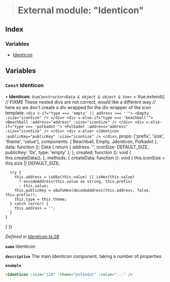 > # External module: "Identicon"

## Index

### Variables

* [Identicon](_identicon_.md#const-identicon)

## Variables

### `Const` Identicon

• **Identicon**: *`VueConstructor<Data & object & object & Vue>`* =  Vue.extend({
  // FIXME These nested divs are not correct, would like a different way
  // here so we don't create a div wrapped for the div wrapper of the icon
  template: `
    <div v-if="type === 'empty' || address === ''">
      <Empty :size="iconSize" />
    </div>
    <div v-else-if="type === 'beachball'">
      <Beachball :address="address" :size="iconSize" />
    </div>
    <div v-else-if="type === 'polkadot'">
      <Polkadot :address="address" :size="iconSize" />
    </div>
    <div v-else>
      <Jdenticon :publicKey="publicKey" :size="iconSize" />
    </div>
  `,
  props: ['prefix', 'size', 'theme', 'value'],
  components: {
    Beachball,
    Empty,
    Jdenticon,
    Polkadot
  },
  data: function (): Data {
    return {
      address: '',
      iconSize: DEFAULT_SIZE,
      publicKey: '0x',
      type: 'empty'
    };
  },
  created: function (): void {
    this.createData();
  },
  methods: {
    createData: function (): void {
      this.iconSize = this.size || DEFAULT_SIZE;

      try {
        this.address = isU8a(this.value) || isHex(this.value)
          ? encodeAddress(this.value as string, this.prefix)
          : this.value;
        this.publicKey = u8aToHex(decodeAddress(this.address, false, this.prefix));
        this.type = this.theme;
      } catch (error) {
        this.address = '';
      }
    }
  }
})

*Defined in [Identicon.ts:28](https://github.com/polkadot-js/ui/blob/85a8a3a/packages/vue-identicon/src/Identicon.ts#L28)*

**`name`** Identicon

**`description`** The main Identicon component, taking a number of properties

**`example`** 
```html
<Identicon :size="128" :theme="polkadot" :value="..." />
```